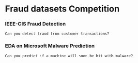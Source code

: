 # Fraud datasets Competition

### IEEE-CIS Fraud Detection
```
Can you detect fraud from customer transactions?

```

### EDA on Microsoft Malware Prediction
```
Can you predict if a machine will soon be hit with malware?

```